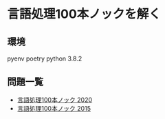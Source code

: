 # 言語処理100本ノックを解く

## 環境

pyenv
poetry
python 3.8.2

## 問題一覧

- [言語処理100本ノック 2020](https://nlp100.github.io/ja/)
- [言語処理100本ノック 2015](http://www.cl.ecei.tohoku.ac.jp/nlp100/)
